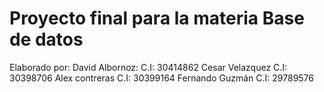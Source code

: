 # Proyecto final para la materia Base de datos

Elaborado por:
  David Albornoz: C.I: 30414862
  Cesar Velazquez C.I: 30398706
  Alex contreras C.I: 30399164
  Fernando Guzmán C.I: 29789576
